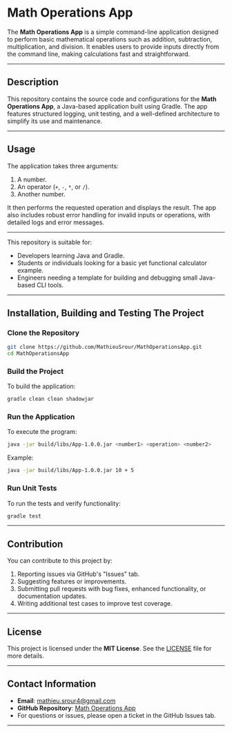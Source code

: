 # Math Operations App

The **Math Operations App** is a simple command-line application designed to perform basic mathematical operations such as addition, subtraction, multiplication, and division. It enables users to provide inputs directly from the command line, making calculations fast and straightforward.

---

## Description
This repository contains the source code and configurations for the **Math Operations App**, a Java-based application built using Gradle. The app features structured logging, unit testing, and a well-defined architecture to simplify its use and maintenance.

---

## Usage
The application takes three arguments:
1. A number.
2. An operator (`+`, `-`, `*`, or `/`).
3. Another number.

It then performs the requested operation and displays the result. The app also includes robust error handling for invalid inputs or operations, with detailed logs and error messages.

---

This repository is suitable for:
- Developers learning Java and Gradle.
- Students or individuals looking for a basic yet functional calculator example.
- Engineers needing a template for building and debugging small Java-based CLI tools.



---

## Installation, Building and Testing The Project

### Clone the Repository
```bash
git clone https://github.com/MathieuSrour/MathOperationsApp.git
cd MathOperationsApp
```

### Build the Project
To build the application:
```bash
gradle clean clean shadowjar
```

### Run the Application
To execute the program:
```bash
java -jar build/libs/App-1.0.0.jar <number1> <operation> <number2>
```
Example:
```bash
java -jar build/libs/App-1.0.0.jar 10 + 5
```

### Run Unit Tests
To run the tests and verify functionality:
```bash
gradle test
```

---

## Contribution
You can contribute to this project by:
1. Reporting issues via GitHub's "Issues" tab.
2. Suggesting features or improvements.
3. Submitting pull requests with bug fixes, enhanced functionality, or documentation updates.
4. Writing additional test cases to improve test coverage.

---

## License
This project is licensed under the **MIT License**. See the [LICENSE](https://github.com/MathieuSrour/MathOperationsApp/blob/main/LICENSE.txt) file for more details.

---

## Contact Information
- **Email**: mathieu.srour4@gmail.com
- **GitHub Repository**: [Math Operations App](https://github.com/MathieuSrour/MathOperationsApp.git)
- For questions or issues, please open a ticket in the GitHub Issues tab.

---

